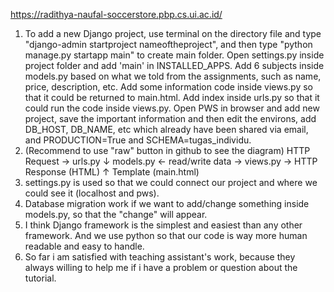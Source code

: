 https://radithya-naufal-soccerstore.pbp.cs.ui.ac.id/

1. To add a new Django project, use terminal on the directory file and type "django-admin startproject nameoftheproject", and then type "python manage.py startapp main" to create main folder. Open settings.py inside project folder and add 'main' in INSTALLED_APPS. Add 6 subjects inside models.py based on what we told from the assignments, such as name, price, description, etc. Add some information code inside views.py so that it could be returned to main.html. Add index inside urls.py so that it could run the code inside views.py. Open PWS in browser and add new project, save the important information and then edit the environs, add DB_HOST, DB_NAME, etc which already have been shared via email, and PRODUCTION=True and SCHEMA=tugas_individu.
2. (Recommend to use "raw" button in github to see the diagram)
   HTTP Request      →       urls.py
                                ↓
models.py ← read/write data → views.py → HTTP Response (HTML)
                                ↑
                        Template (main.html)
3. settings.py is used so that we could connect our project and where we could see it (localhost and pws).
4. Database migration work if we want to add/change something inside models.py, so that the "change" will appear.
5. I think Django framework is the simplest and easiest than any other framework. And we use python so that our code is way more human readable and easy to handle.
6. So far i am satisfied with teaching assistant's work, because they always willing to help me if i have a problem or question about the tutorial.
